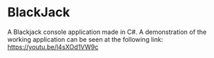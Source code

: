 # BlackJack
A Blackjack console application made in C#. A demonstration of the working application can be seen at the following link: https://youtu.be/l4sXOd1VW9c
